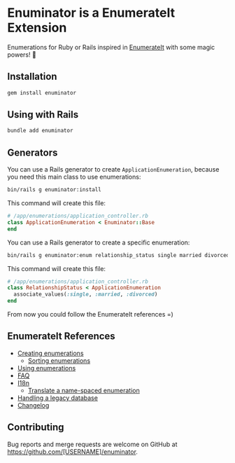 # Enuminator is a EnumerateIt Extension

Enumerations for Ruby or Rails inspired in [EnumerateIt](https://github.com/lucascaton/enumerate_it) with some magic powers! 🎩

## Installation

```bash
gem install enuminator
```

## Using with Rails

```bash
bundle add enuminator
```

## Generators

You can use a Rails generator to create `ApplicationEnumeration`, because you need this main class to use enumerations:

```bash
bin/rails g enuminator:install
```

This command will create this file:

```ruby
# /app/enumerations/application_controller.rb
class ApplicationEnumeration < Enuminator::Base
end
```

You can use a Rails generator to create a specific enumeration:

```bash
bin/rails g enuminator:enum relationship_status single married divorced
```

This command will create this file:

```ruby
# /app/enumerations/application_controller.rb
class RelationshipStatus < ApplicationEnumeration
  associate_values(:single, :married, :divorced)
end
```

From now you could follow the EnumerateIt references =)

## EnumerateIt References

- [Creating enumerations](https://github.com/lucascaton/enumerate_it#creating-enumerations)
  - [Sorting enumerations](https://github.com/lucascaton/enumerate_it#sorting-enumerations)
- [Using enumerations](https://github.com/lucascaton/enumerate_it#using-enumerations)
- [FAQ](https://github.com/lucascaton/enumerate_it#faq)
- [I18n](https://github.com/lucascaton/enumerate_it#i18n)
  - [Translate a name-spaced enumeration](https://github.com/lucascaton/enumerate_it#translate-a-name-spaced-enumeration)
- [Handling a legacy database](https://github.com/lucascaton/enumerate_it#handling-a-legacy-database)
- [Changelog](https://github.com/lucascaton/enumerate_it#changelog)

## Contributing

Bug reports and merge requests are welcome on GitHub at https://github.com/[USERNAME]/enuminator.
